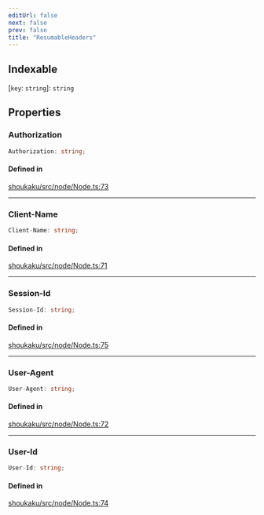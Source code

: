 ```yaml
---
editUrl: false
next: false
prev: false
title: "ResumableHeaders"
---
```


## Indexable

 \[`key`: `string`\]: `string`

## Properties

<a id="authorization" name="authorization"></a>

### Authorization

```ts
Authorization: string;
```

#### Defined in

[shoukaku/src/node/Node.ts:73](https://github.com/shipgirlproject/shoukaku/blob/30762f5af6c7b4176e69ee96fa39bc204a7cff21/src/node/Node.ts#L73)

***

<a id="client-name" name="client-name"></a>

### Client-Name

```ts
Client-Name: string;
```

#### Defined in

[shoukaku/src/node/Node.ts:71](https://github.com/shipgirlproject/shoukaku/blob/30762f5af6c7b4176e69ee96fa39bc204a7cff21/src/node/Node.ts#L71)

***

<a id="session-id" name="session-id"></a>

### Session-Id

```ts
Session-Id: string;
```

#### Defined in

[shoukaku/src/node/Node.ts:75](https://github.com/shipgirlproject/shoukaku/blob/30762f5af6c7b4176e69ee96fa39bc204a7cff21/src/node/Node.ts#L75)

***

<a id="user-agent" name="user-agent"></a>

### User-Agent

```ts
User-Agent: string;
```

#### Defined in

[shoukaku/src/node/Node.ts:72](https://github.com/shipgirlproject/shoukaku/blob/30762f5af6c7b4176e69ee96fa39bc204a7cff21/src/node/Node.ts#L72)

***

<a id="user-id" name="user-id"></a>

### User-Id

```ts
User-Id: string;
```

#### Defined in

[shoukaku/src/node/Node.ts:74](https://github.com/shipgirlproject/shoukaku/blob/30762f5af6c7b4176e69ee96fa39bc204a7cff21/src/node/Node.ts#L74)
